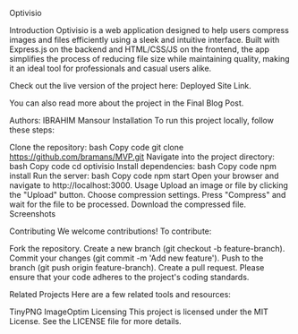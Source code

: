 Optivisio

Introduction
Optivisio is a web application designed to help users compress images and files efficiently using a sleek and intuitive interface. Built with Express.js on the backend and HTML/CSS/JS on the frontend, the app simplifies the process of reducing file size while maintaining quality, making it an ideal tool for professionals and casual users alike.

Check out the live version of the project here: Deployed Site Link.

You can also read more about the project in the Final Blog Post.

Authors:
IBRAHIM Mansour
Installation
To run this project locally, follow these steps:

Clone the repository:
bash
Copy code
git clone https://github.com/bramans/MVP.git
Navigate into the project directory:
bash
Copy code
cd optivisio
Install dependencies:
bash
Copy code
npm install
Run the server:
bash
Copy code
npm start
Open your browser and navigate to http://localhost:3000.
Usage
Upload an image or file by clicking the "Upload" button.
Choose compression settings.
Press "Compress" and wait for the file to be processed.
Download the compressed file.
Screenshots

Contributing
We welcome contributions! To contribute:

Fork the repository.
Create a new branch (git checkout -b feature-branch).
Commit your changes (git commit -m 'Add new feature').
Push to the branch (git push origin feature-branch).
Create a pull request.
Please ensure that your code adheres to the project's coding standards.

Related Projects
Here are a few related tools and resources:

TinyPNG
ImageOptim
Licensing
This project is licensed under the MIT License. See the LICENSE file for more details.
